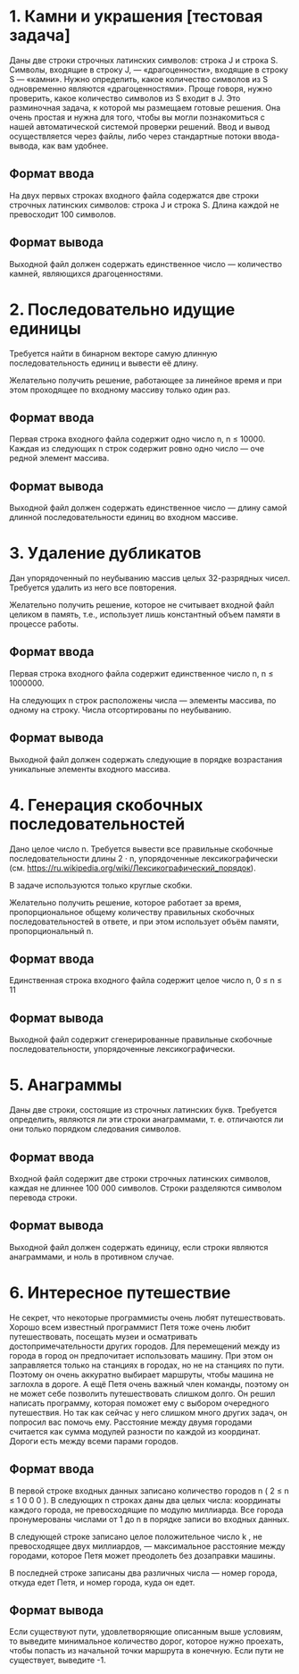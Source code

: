 # 1. Камни и украшения [тестовая задача]
Даны две строки строчных латинских символов: строка J и строка S. 
Символы, входящие в строку J, — «драгоценности», входящие в строку S — «камни». 
Нужно определить, какое количество символов из S одновременно являются «драгоценностями». 
Проще говоря, нужно проверить, какое количество символов из S входит в J.
Это разминочная задача, к которой мы размещаем готовые решения. Она очень простая и нужна для того, чтобы вы могли познакомиться с нашей автоматической системой проверки решений. Ввод и вывод осуществляется через файлы, либо через стандартные потоки ввода-вывода, как вам удобнее.
## Формат ввода
На двух первых строках входного файла содержатся две строки строчных латинских символов: строка J и строка S. Длина каждой не превосходит 100 символов.
## Формат вывода
Выходной файл должен содержать единственное число — количество камней, являющихся драгоценностями.

# 2. Последовательно идущие единицы
Требуется найти в бинарном векторе самую длинную последовательность единиц и вывести её длину.

Желательно получить решение, работающее за линейное время и при этом проходящее по входному массиву только один раз.
## Формат ввода
Первая строка входного файла содержит одно число n, n ≤ 10000. Каждая из следующих n строк содержит ровно одно число — оче редной элемент массива.
## Формат вывода
Выходной файл должен содержать единственное число — длину самой длинной последовательности единиц во входном массиве.

# 3. Удаление дубликатов
Дан упорядоченный по неубыванию массив целых 32-разрядных чисел. Требуется удалить из него все повторения.

Желательно получить решение, которое не считывает входной файл целиком в память, т.е., использует лишь константный объем памяти в процессе работы.
## Формат ввода
Первая строка входного файла содержит единственное число n, n ≤ 1000000.

На следующих n строк расположены числа — элементы массива, по одному на строку. Числа отсортированы по неубыванию.
## Формат вывода
Выходной файл должен содержать следующие в порядке возрастания уникальные элементы входного массива.

# 4. Генерация скобочных последовательностей
Дано целое число n. Требуется вывести все правильные скобочные последовательности длины 2 ⋅ n, упорядоченные лексикографически (см. https://ru.wikipedia.org/wiki/Лексикографический_порядок).

В задаче используются только круглые скобки.

Желательно получить решение, которое работает за время, пропорциональное общему количеству правильных скобочных последовательностей в ответе, и при этом использует объём памяти, пропорциональный n.
## Формат ввода
Единственная строка входного файла содержит целое число n, 0 ≤ n ≤ 11
## Формат вывода
Выходной файл содержит сгенерированные правильные скобочные последовательности, упорядоченные лексикографически.

# 5. Анаграммы
Даны две строки, состоящие из строчных латинских букв. Требуется определить, являются ли эти строки анаграммами, т. е. отличаются ли они только порядком следования символов.

## Формат ввода
Входной файл содержит две строки строчных латинских символов, каждая не длиннее 100 000 символов. Строки разделяются символом перевода строки.

## Формат вывода
Выходной файл должен содержать единицу, если строки являются анаграммами, и ноль в противном случае.

# 6. Интересное путешествие
Не секрет, что некоторые программисты очень любят путешествовать. Хорошо всем известный программист Петя тоже очень любит путешествовать, посещать музеи и осматривать достопримечательности других городов.
Для перемещений между из города в город он предпочитает использовать машину. При этом он заправляется только на станциях в городах, но не на станциях по пути. Поэтому он очень аккуратно выбирает маршруты, чтобы машина не заглохла в дороге. А ещё Петя очень важный член команды, поэтому он не может себе позволить путешествовать слишком долго. Он решил написать программу, которая поможет ему с выбором очередного путешествия. Но так как сейчас у него слишком много других задач, он попросил вас помочь ему.
Расстояние между двумя городами считается как сумма модулей разности по каждой из координат. Дороги есть между всеми парами городов.

## Формат ввода
В первой строке входных данных записано количество городов 
n
 (
2
≤
n
≤
1
0
0
0
). В следующих 
n
 строках даны два целых числа: координаты каждого города, не превосходящие по модулю миллиарда. Все города пронумерованы числами от 1 до 
n
 в порядке записи во входных данных.

В следующей строке записано целое положительное число 
k
, не превосходящее двух миллиардов, — максимальное расстояние между городами, которое Петя может преодолеть без дозаправки машины.

В последней строке записаны два различных числа — номер города, откуда едет Петя, и номер города, куда он едет.
## Формат вывода
Если существуют пути, удовлетворяющие описанным выше условиям, то выведите минимальное количество дорог, которое нужно проехать, чтобы попасть из начальной точки маршрута в конечную. Если пути не существует, выведите -1.